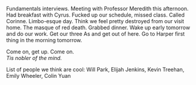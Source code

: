 Fundamentals interviews. Meeting with Professor Meredith this afternoon. Had breakfast with Cyrus. Fucked up our schedule, missed class. Called Corinne. Limbo-esque day. Think we feel pretty destroyed from our visit home. The masque of red death. Grabbed dinner. Wake up early tomorrow and do our work. Get our three As and get out of here. Go to Harper first thing in the morning tomorrow. 

Come on, get up. Come on.  
*Tis nobler of the mind.*

List of people we think are cool: Will Park, Elijah Jenkins, Kevin Treehan, Emily Wheeler, Colin Yuan
